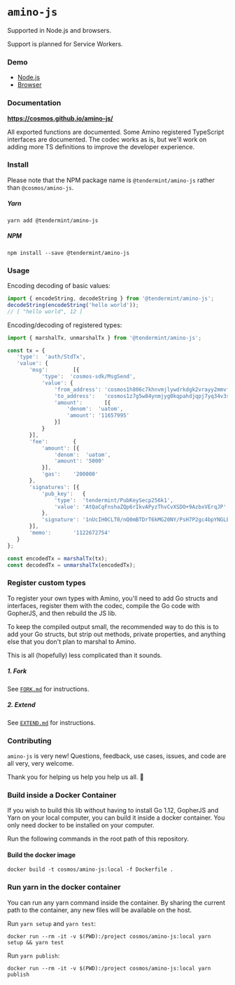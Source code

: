# `amino-js`

Supported in Node.js and browsers.

Support is planned for Service Workers.

### Demo

- [Node.js](https://repl.it/repls/ScalyGracefulState)
- [Browser](https://jsfiddle.net/qk2wut06/)

### Documentation

**https://cosmos.github.io/amino-js/**

All exported functions are documented. Some Amino registered TypeScript interfaces are documented. The codec works as is, but we'll work on adding more TS definitions to improve the developer experience.

### Install

Please note that the NPM package name is `@tendermint/amino-js` rather than `@cosmos/amino-js`.

##### Yarn
```shell
yarn add @tendermint/amino-js
```

##### NPM
```shell
npm install --save @tendermint/amino-js
```

### Usage

Encoding decoding of basic values:
```js
import { encodeString, decodeString } from '@tendermint/amino-js';
decodeString(encodeString('hello world'));
// [ "hello world", 12 ]
```

Encoding/decoding of registered types:
```js
import { marshalTx, unmarshalTx } from '@tendermint/amino-js';

const tx = {
   'type':  'auth/StdTx',
   'value': {
       'msg':        [{
           'type':  'cosmos-sdk/MsgSend',
           'value': {
               'from_address': 'cosmos1h806c7khnvmjlywdrkdgk2vrayy2mmvf9rxk2r',
               'to_address':   'cosmos1z7g5w84ynmjyg0kqpahdjqpj7yq34v3suckp0e',
               'amount':       [{
                   'denom':  'uatom',
                   'amount': '11657995'
               }]
           }
       }],
       'fee':        {
           'amount': [{
               'denom':  'uatom',
               'amount': '5000'
           }],
           'gas':    '200000'
       },
       'signatures': [{
           'pub_key':   {
               'type':  'tendermint/PubKeySecp256k1',
               'value': 'AtQaCqFnshaZQp6rIkvAPyzThvCvXSDO+9AzbxVErqJP'
           },
           'signature': '1nUcIH0CLT0/nQ0mBTDrT6kMG20NY/PsH7P2gc4bpYNGLEYjBmdWevXUJouSE/9A/60QG9cYeqyTe5kFDeIPxQ=='
       }],
       'memo':       '1122672754'
   }
};

const encodedTx = marshalTx(tx);
const decodedTx = unmarshalTx(encodedTx);
```

### Register custom types

To register your own types with Amino, you'll need to add Go structs and interfaces, register them with the codec, compile the Go code with GopherJS, and then rebuild the JS lib.

To keep the compiled output small, the recommended way to do this is to add your Go structs, but strip out methods, private properties, and anything else that you don't plan to marshal to Amino. 

This is all (hopefully) less complicated than it sounds.

##### 1. Fork

See [`FORK.md`](https://github.com/cosmos/amino-js/blob/extend/FORK.md) for instructions.

##### 2. Extend

See [`EXTEND.md`](https://github.com/cosmos/amino-js/blob/extend/EXTEND.md) for instructions.

### Contributing

`amino-js` is very new! Questions, feedback, use cases, issues, and code are all very, very welcome.

Thank you for helping us help you help us all. 🎁

### Build inside a Docker Container

If you wish to build this lib without having to install Go 1.12, GopherJS and Yarn on your local computer, you can build it inside a docker container. You only need docker to be installed on your computer.

Run the following commands in the root path of this repository.

#### Build the docker image

```
docker build -t cosmos/amino-js:local -f Dockerfile .
```

### Run yarn in the docker container

You can run any yarn command inside the container. By sharing the current path to the container, any new files will be available on the host.

Run `yarn setup` and `yarn test`:
```
docker run --rm -it -v $(PWD):/project cosmos/amino-js:local yarn setup && yarn test
```

Run `yarn publish`:
```
docker run --rm -it -v $(PWD):/project cosmos/amino-js:local yarn publish
```
